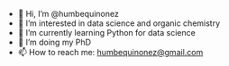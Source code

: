 - 👋 Hi, I’m @humbequinonez
- 👀 I’m interested in data science and organic chemistry
- 🌱 I’m currently learning Python for data science
- 💞️ I’m doing my PhD
- 📫 How to reach me: humbequinonez@gmail.com

<!---
humbequinonez/humbequinonez is a ✨ special ✨ repository because its `README.md` (this file) appears on your GitHub profile.
You can click the Preview link to take a look at your changes.
--->
